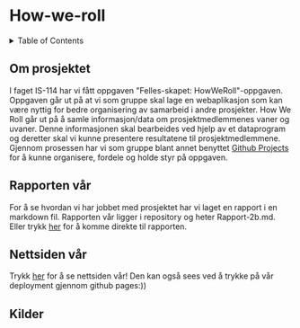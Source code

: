 # How-we-roll

<!-- TABLE OF CONTENTS -->
<details>
  <summary>Table of Contents</summary>
  <ol>
    <li>
      <a href="#om-prosjektet">Om prosjektet</a>
    <li>
      <a href="#rapporten-vår">Rapporten vår</a>
      <li><a href="#nettsiden-vår">Nettsiden vår</a></li>
    <li><a href="#kilder">Kilder</a></li>
    <li><a href="#fs-tester">FS-TESTER</a></li>
    <li><a href="#license">License</a></li>
    <li><a href="#contact">Contact</a></li>
    <li><a href="#acknowledgments">Acknowledgments</a></li>
  </ol>
</details>


<!-- Om prosjektet -->
## Om prosjektet
I faget IS-114 har vi fått oppgaven "Felles-skapet: HowWeRoll"-oppgaven. Oppgaven går ut på at vi som gruppe skal lage en webaplikasjon som kan være nyttig for bedre organisering av samarbeid i andre prosjekter. How We Roll går ut på å samle informasjon/data om prosjektmedlemmenes vaner og uvaner. Denne informasjonen skal bearbeides ved hjelp av et dataprogram og deretter skal vi kunne presentere resultatene til prosjektmedlemmene. 
Gjennom prosessen har vi som gruppe blant annet benyttet [Github Projects](https://github.com/users/buseliiik/projects/4/views/1) for å kunne organisere, fordele og holde styr på oppgaven.

<!-- Rapporten vår -->
## Rapporten vår
For å se hvordan vi har jobbet med prosjektet har vi laget en rapport i en markdown fil. Rapporten vår ligger i repository og heter Rapport-2b.md. Eller trykk [her](/Rapport-2b.md) for å komme direkte til rapporten.

<!-- Nettsiden vår -->
## Nettsiden vår
Trykk [her](https://buseliiik.github.io/How-we-roll/index.html) for å se nettsiden vår! Den kan også sees ved å trykke på vår deployment gjennom github pages:))


<!-- Kilder -->
## Kilder
